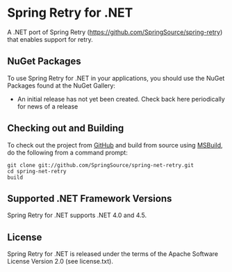 Spring Retry for .NET
=====================

A .NET port of Spring Retry (https://github.com/SpringSource/spring-retry) that enables support for retry.

## NuGet Packages

To use Spring Retry for .NET in your applications, you should use the NuGet Packages found at the NuGet Gallery:

* An initial release has not yet been created. Check back here periodically for news of a release


## Checking out and Building

To check out the project from [GitHub](https://github.com/SpringSource/spring-net-amqp) and build from source using [MSBuild](https://msdn.microsoft.com/en-us/library/vstudio/dd393574.aspx), do the following from a command prompt:

    git clone git://github.com/SpringSource/spring-net-retry.git
    cd spring-net-retry
    build

## Supported .NET Framework Versions

Spring Retry for .NET supports .NET 4.0 and 4.5.

## License

Spring Retry for .NET is released under the terms of the Apache Software License Version 2.0 (see license.txt).